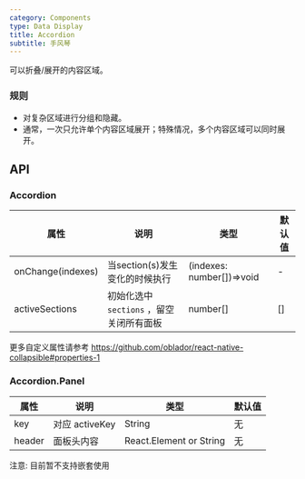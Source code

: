 ```yaml
---
category: Components
type: Data Display
title: Accordion
subtitle: 手风琴
---
```


可以折叠/展开的内容区域。

### 规则
- 对复杂区域进行分组和隐藏。
- 通常，一次只允许单个内容区域展开；特殊情况，多个内容区域可以同时展开。


## API

### Accordion

| 属性              | 说明                                    | 类型                      | 默认值 |
| ----------------- | --------------------------------------- | ------------------------- | ------ |
| onChange(indexes) | 当section(s)发生变化的时候执行        | (indexes: number[])=>void | -      |
| activeSections    | 初始化选中`sections` ，留空关闭所有面板 | number[]                  | []     |

更多自定义属性请参考 https://github.com/oblador/react-native-collapsible#properties-1


### Accordion.Panel

| 属性   | 说明           | 类型                    | 默认值 |
| ------ | -------------- | ----------------------- | ------ |
| key    | 对应 activeKey | String                  | 无     |
| header | 面板头内容     | React.Element or String | 无     |

注意: 目前暂不支持嵌套使用
